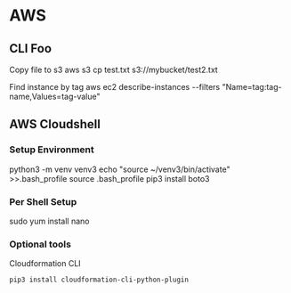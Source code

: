 # AWS

## CLI Foo
Copy file to s3
aws s3 cp test.txt s3://mybucket/test2.txt

Find instance by tag
aws ec2 describe-instances --filters "Name=tag:tag-name,Values=tag-value"

## AWS Cloudshell
### Setup Environment
python3 -m venv venv3
echo "source ~/venv3/bin/activate" >>.bash_profile
source .bash_profile
pip3 install boto3

### Per Shell Setup
sudo yum install nano

### Optional tools
Cloudformation CLI
```
pip3 install cloudformation-cli-python-plugin
```

